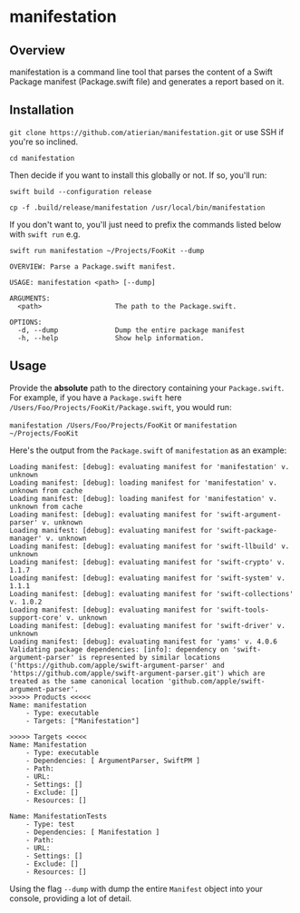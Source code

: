 # manifestation

## Overview
manifestation is a command line tool that parses the content of a Swift Package manifest (Package.swift file) and generates a report based on it.

## Installation
`git clone https://github.com/atierian/manifestation.git` or use SSH if you're so inclined.

`cd manifestation`

Then decide if you want to install this globally or not. If so, you'll run:

`swift build --configuration release`

`cp -f .build/release/manifestation /usr/local/bin/manifestation`

If you don't want to, you'll just need to prefix the commands listed below with `swift run`
e.g.

`swift run manifestation ~/Projects/FooKit --dump`


```
OVERVIEW: Parse a Package.swift manifest.

USAGE: manifestation <path> [--dump]

ARGUMENTS:
  <path>                  The path to the Package.swift.

OPTIONS:
  -d, --dump              Dump the entire package manifest
  -h, --help              Show help information.
```

## Usage
Provide the **absolute** path to the directory containing your `Package.swift`.
For example, if you have a `Package.swift` here `/Users/Foo/Projects/FooKit/Package.swift`, you would run:

`manifestation /Users/Foo/Projects/FooKit` or `manifestation ~/Projects/FooKit`

Here's the output from the `Package.swift` of `manifestation` as an example:
```
Loading manifest: [debug]: evaluating manifest for 'manifestation' v. unknown
Loading manifest: [debug]: loading manifest for 'manifestation' v. unknown from cache
Loading manifest: [debug]: loading manifest for 'manifestation' v. unknown from cache
Loading manifest: [debug]: evaluating manifest for 'swift-argument-parser' v. unknown
Loading manifest: [debug]: evaluating manifest for 'swift-package-manager' v. unknown
Loading manifest: [debug]: evaluating manifest for 'swift-llbuild' v. unknown
Loading manifest: [debug]: evaluating manifest for 'swift-crypto' v. 1.1.7
Loading manifest: [debug]: evaluating manifest for 'swift-system' v. 1.1.1
Loading manifest: [debug]: evaluating manifest for 'swift-collections' v. 1.0.2
Loading manifest: [debug]: evaluating manifest for 'swift-tools-support-core' v. unknown
Loading manifest: [debug]: evaluating manifest for 'swift-driver' v. unknown
Loading manifest: [debug]: evaluating manifest for 'yams' v. 4.0.6
Validating package dependencies: [info]: dependency on 'swift-argument-parser' is represented by similar locations ('https://github.com/apple/swift-argument-parser' and 'https://github.com/apple/swift-argument-parser.git') which are treated as the same canonical location 'github.com/apple/swift-argument-parser'.
>>>>> Products <<<<<
Name: manifestation
    - Type: executable
    - Targets: ["Manifestation"]

>>>>> Targets <<<<<
Name: Manifestation
    - Type: executable
    - Dependencies: [ ArgumentParser, SwiftPM ]
    - Path:
    - URL:
    - Settings: []
    - Exclude: []
    - Resources: []

Name: ManifestationTests
    - Type: test
    - Dependencies: [ Manifestation ]
    - Path:
    - URL:
    - Settings: []
    - Exclude: []
    - Resources: []
```

Using the flag `--dump` with dump the entire `Manifest` object into your console, providing a lot of detail.
